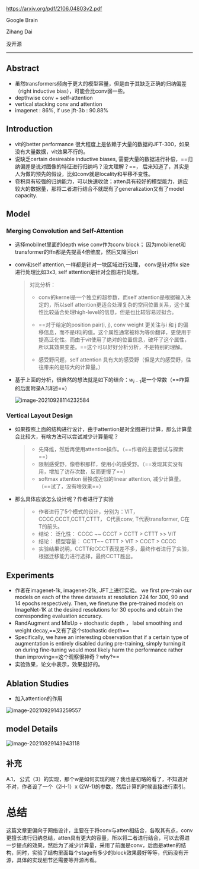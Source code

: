https://arxiv.org/pdf/2106.04803v2.pdf

Google Brain

Zihang Dai

没开源

---

## Abstract

* 虽然transformers倾向于更大的模型容量，但是由于其缺乏正确的归纳偏差（right inductive bias），可能会比conv弱一些。
* depthwise conv + self-attention
* vertical stacking conv and attention
* imagenet : 86%,  if use jft-3b : 90.88%

## Introduction

* vit的better performance 很大程度上是依赖于大量的数据的JFT-300，如果没有大量数据，vit效果不行的。
* 说缺乏certain desireable inductive biases, 需要大量的数据进行补偿，==归纳偏差是说对图像的特征进行归纳吗？没太理解？==， 后来知道了，其实是人为做的预先的假设，比如conv就是locality和平移不变性。
* 卷积具有较强的归纳能力，可以快速收敛；atten具有较好的模型能力，适应较大的数据量，那将二者进行结合不就既有了generalization又有了model capacity.

## Model

### Merging Convolution and Self-Attention

* 选择mobilnet里面的depth wise conv作为conv block； 因为mobilenet和transformer的ffn都是先提高4倍维度，然后又降回ori

* conv和self attention,一样都是针对一块区域进行处理， conv是针对fix size进行处理比如3x3, self attention是针对全图进行处理。

  > 对比分析：
  >
  > * conv的kernel是一个独立的超参数，而self attention是根据输入决定的，所以self attention更适合处理复杂的空间位置关系，这个属性比较适合处理high-level的信息，但是也比较容易过拟合。
  > * ==对于给定的position pair(i, j), conv weight 更关注与i 和 j 的偏移信息，而不是i和j的值。这个属性通常被称为等价翻译，更使用于提高泛化性。而由于vit使用了绝对的位置信息，破坏了这个属性，所以其效果变差。==这个可以好好分析分析，不是特别的理解。
  >
  > * 感受野问题，self attention 具有大的感受野（但是大的感受野，往往带来的是较大的计算量。）

* 基于上面的分析，很自然的想法就是如下的结合：$w_{i-1}$是一个常数（==咋算的后面附录A.1详述==）

  ![image-20210928114232584](..\..\images\image-20210928114232584.png)

### Vertical Layout Design

* 如果按照上面的结构进行设计，由于attention是对全图进行计算，那么计算量会比较大，有啥方法可以尝试减少计算量呢？

  > * 先降维，然后再使用attention操作。（==作者的主要尝试与探索==）
  > * 限制感受野，像卷积那样，使用小的感受野。（==发现其实没有用，增加了访存次数，反而更慢了==）
  > * softmax attention 替换成近似的linear attention, 减少计算量。（==试了，没有啥效果==）

* 那么具体应该怎么设计呢？作者进行了实验

  > * 作者进行了5个模式的设计，分别为：VIT，CCCC,CCCT,CCTT,CTTT， C代表conv, T代表transformer, C在T的前头。
  > * 结论： 泛化性： CCCC ~~ CCCT  > CCTT  > CTTT  >>  VIT
  > * 结论： 模型容量： CCTT~~ CTTT  > VIT  > CCCT >  CCCC
  > * 实验结果说明，CCTT和CCCT表现差不多，最终作者进行了实验，根据迁移能力进行选择，最终CCTT胜出。

## Experiments

- 作者在imagenet-1k, imagenet-21k, JFT上进行实验。 we first pre-train our models on each of the three datasets at resolution 224 for 300, 90 and 14 epochs respectively. Then, we finetune the pre-trained models on ImageNet-1K at the desired resolutions for 30 epochs and obtain the corresponding evaluation accuracy.
- RandAugment and MixUp + stochastic depth  ， label smoothing  and weight decay,==又有了这个stochastic depth==
-  Specifically, we have an interesting observation that if a certain type of augmentation is entirely disabled during pre-training, simply turning it on during fine-tuning would most likely harm the performance rather than improving==这个观察很神奇？why?==
- 实验效果，论文中表示，效果挺好的。

## Ablation Studies

* 加入attention的作用

![image-20210929143259557](..\..\images\image-20210929143259557.png)

## model Details

![image-20210929143943118](..\..\images\image-20210929143943118.png)

## 补充

A.1， 公式（3）的实现，那个w是如何实现的呢？我也是初略的看了，不知道对不对，作者设了一个（2H-1）x (2W-1)的参数，然后计算的时候直接进行索引。



# 总结

这篇文章更偏向于网络设计，主要在于将conv与atten相结合，各取其有点，conv更擅长进行归纳总结，atten具有更大的容量，所以将二者进行结合，可以去得进一步提点的效果，然后为了减少计算量，采用了前面是conv，后面是atten的结构，同时，实验了结构里面每个stage有多少的block效果最好等等，代码没有开源，具体的实现细节还需要等开源再看。
